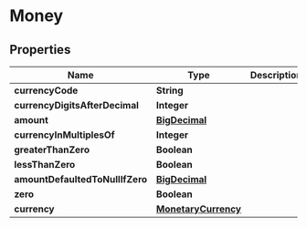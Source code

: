 
# Money

## Properties
Name | Type | Description | Notes
------------ | ------------- | ------------- | -------------
**currencyCode** | **String** |  |  [optional]
**currencyDigitsAfterDecimal** | **Integer** |  |  [optional]
**amount** | [**BigDecimal**](BigDecimal.md) |  |  [optional]
**currencyInMultiplesOf** | **Integer** |  |  [optional]
**greaterThanZero** | **Boolean** |  |  [optional]
**lessThanZero** | **Boolean** |  |  [optional]
**amountDefaultedToNullIfZero** | [**BigDecimal**](BigDecimal.md) |  |  [optional]
**zero** | **Boolean** |  |  [optional]
**currency** | [**MonetaryCurrency**](MonetaryCurrency.md) |  |  [optional]



